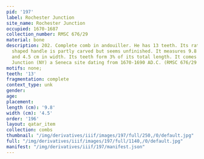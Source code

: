 ```yaml
---
pid: '197'
label: Rochester Junction
site_name: Rochester Junction
occupied: 1670-1687
collection_number: RMSC 676/29
material: bone
description: 202. Complete comb in andouiller. He has 13 teeth. Its rather rectangular
  shaped handle is partly carved but seems unfinished. It measures 9.8 cm in length
  and 4.5 cm in width. Its teeth form 3% of its total length. It comes from Rochester
  Junction (NY) a Seneca site dating from 1670-1690 AD.C. (RMSC 676/29
motifs: none;
teeth: '13'
fragmentation: complete
context_type: unk
gender:
age:
placement:
length (cm): '9.8'
width (cm): '4.5'
order: '196'
layout: qatar_item
collection: combs
thumbnail: "/img/derivatives/iiif/images/197/full/250,/0/default.jpg"
full: "/img/derivatives/iiif/images/197/full/1140,/0/default.jpg"
manifest: "/img/derivatives/iiif/197/manifest.json"
---
```

